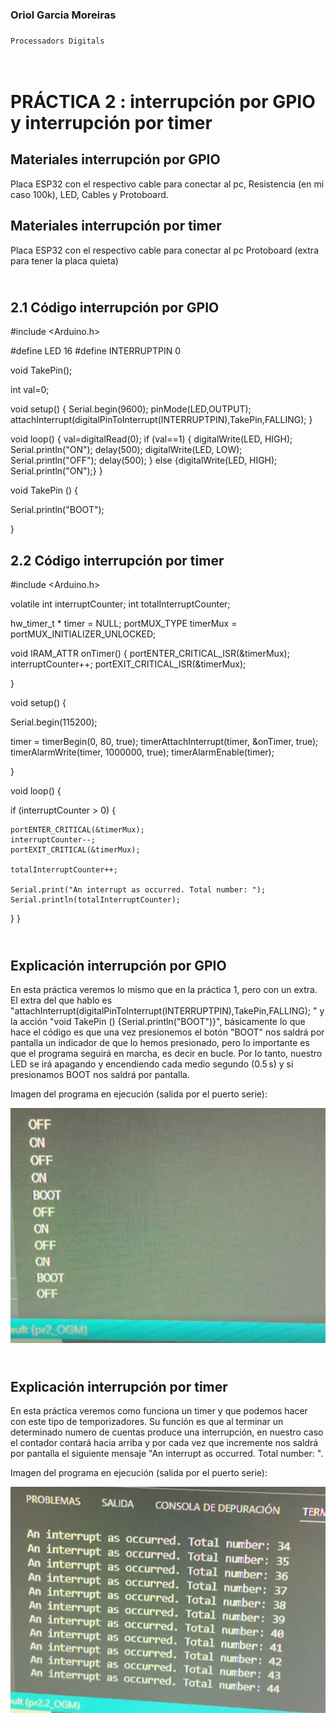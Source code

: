 ### Oriol Garcia Moreiras
###                                    </p>
    Processadors Digitals

</p>

# </br> PRÁCTICA 2  :  interrupción por GPIO  y interrupción por timer </p>

## Materiales interrupción por GPIO
 Placa ESP32 con el respectivo cable para conectar al pc,
 Resistencia (en mi caso 100k),
 LED,
 Cables y
 Protoboard.

 ## Materiales interrupción por timer
 Placa ESP32 con el respectivo cable para conectar al pc
Protoboard (extra para tener la placa quieta)


## </br> 2.1 Código interrupción por GPIO
#include <Arduino.h>

#define LED 16
#define INTERRUPTPIN 0

void TakePin();

int val=0;

void setup() {
Serial.begin(9600);
pinMode(LED,OUTPUT);
attachInterrupt(digitalPinToInterrupt(INTERRUPTPIN),TakePin,FALLING); 
}

void loop() {
  val=digitalRead(0);
  if (val==1) {
   digitalWrite(LED, HIGH);
    Serial.println("ON");
    delay(500);
    digitalWrite(LED, LOW);
    Serial.println("OFF");
    delay(500);
  }
  else {digitalWrite(LED, HIGH); Serial.println("ON");}
}

void TakePin () {

Serial.println("BOOT");

}

## 2.2 Código interrupción por timer

#include <Arduino.h>

volatile int interruptCounter;
int totalInterruptCounter;
 
hw_timer_t * timer = NULL;
portMUX_TYPE timerMux = portMUX_INITIALIZER_UNLOCKED;
 
void IRAM_ATTR onTimer() {
  portENTER_CRITICAL_ISR(&timerMux);
  interruptCounter++;
  portEXIT_CRITICAL_ISR(&timerMux);
 
}
 
void setup() {
 
  Serial.begin(115200);
 
  timer = timerBegin(0, 80, true);
  timerAttachInterrupt(timer, &onTimer, true);
  timerAlarmWrite(timer, 1000000, true);
  timerAlarmEnable(timer);
 
}
 
void loop() {
 
  if (interruptCounter > 0) {
 
    portENTER_CRITICAL(&timerMux);
    interruptCounter--;
    portEXIT_CRITICAL(&timerMux);
 
    totalInterruptCounter++;
 
    Serial.print("An interrupt as occurred. Total number: ");
    Serial.println(totalInterruptCounter);
 
  }
}

## </br> Explicación interrupción por GPIO
En esta práctica veremos lo mismo que en la práctica 1, pero con un extra. El extra del que hablo es "attachInterrupt(digitalPinToInterrupt(INTERRUPTPIN),TakePin,FALLING); " y la acción "void TakePin () {Serial.println("BOOT")}", básicamente lo que hace el código es que una vez presionemos el botón "BOOT" nos saldrá por pantalla un indicador de que lo hemos presionado, pero lo importante es que el programa seguirá en marcha, es decir en bucle. Por lo tanto, nuestro LED se irá apagando y encendiendo cada medio segundo (0.5 s) y si presionamos BOOT nos saldrá por pantalla.

Imagen del programa en ejecución (salida por el puerto serie):


![](GPIO.png)


## </br> Explicación interrupción por timer
En esta práctica veremos como funciona un timer y que podemos hacer con este tipo de temporizadores. Su función es que al terminar un determinado numero de cuentas produce una interrupción, en nuestro caso el contador contará hacia arriba y por cada vez que incremente nos saldrá por pantalla el siguiente mensaje "An interrupt as occurred. Total number: ".

Imagen del programa en ejecución (salida por el puerto serie):

![](TIMER.png)
